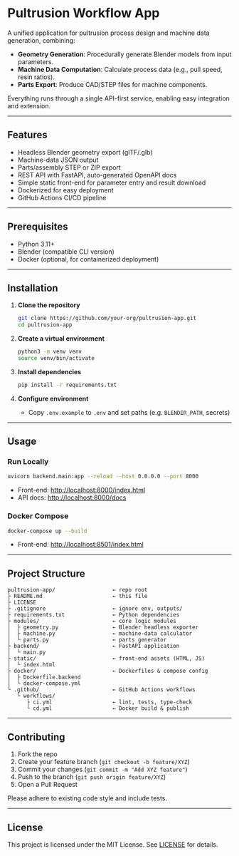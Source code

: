 # Pultrusion Workflow App

A unified application for pultrusion process design and machine data generation, combining:

* **Geometry Generation**: Procedurally generate Blender models from input parameters.
* **Machine Data Computation**: Calculate process data (e.g., pull speed, resin ratios).
* **Parts Export**: Produce CAD/STEP files for machine components.

Everything runs through a single API-first service, enabling easy integration and extension.

---

## Features

* Headless Blender geometry export (glTF/.glb)
* Machine-data JSON output
* Parts/assembly STEP or ZIP export
* REST API with FastAPI, auto-generated OpenAPI docs
* Simple static front-end for parameter entry and result download
* Dockerized for easy deployment
* GitHub Actions CI/CD pipeline

---

## Prerequisites

* Python 3.11+
* Blender (compatible CLI version)
* Docker (optional, for containerized deployment)

---

## Installation

1. **Clone the repository**

   ```bash
   git clone https://github.com/your-org/pultrusion-app.git
   cd pultrusion-app
   ```

2. **Create a virtual environment**

   ```bash
   python3 -m venv venv
   source venv/bin/activate
   ```

3. **Install dependencies**

   ```bash
   pip install -r requirements.txt
   ```

4. **Configure environment**

   * Copy `.env.example` to `.env` and set paths (e.g. `BLENDER_PATH`, secrets)

---

## Usage

### Run Locally

```bash
uvicorn backend.main:app --reload --host 0.0.0.0 --port 8000
```

* Front-end: [http://localhost:8000/index.html](http://localhost:8000/index.html)
* API docs: [http://localhost:8000/docs](http://localhost:8000/docs)

### Docker Compose

```bash
docker-compose up --build
```

* Front-end: [http://localhost:8501/index.html](http://localhost:8501/index.html)

---

## Project Structure

```
pultrusion-app/                  ← repo root
├ README.md                      ← this file
├ LICENSE
├ .gitignore                     ← ignore env, outputs/
├ requirements.txt               ← Python dependencies
├ modules/                       ← core logic modules
│  ├ geometry.py                 ← Blender headless exporter
│  ├ machine.py                  ← machine-data calculator
│  └ parts.py                    ← parts generator
├ backend/                       ← FastAPI application
│  └ main.py
├ static/                        ← front-end assets (HTML, JS)
│  └ index.html
├ docker/                        ← Dockerfiles & compose config
│  ├ Dockerfile.backend
│  └ docker-compose.yml
└ .github/                       ← GitHub Actions workflows
   └ workflows/
      ├ ci.yml                   ← lint, tests, type-check
      └ cd.yml                   ← Docker build & publish
```

---

## Contributing

1. Fork the repo
2. Create your feature branch (`git checkout -b feature/XYZ`)
3. Commit your changes (`git commit -m "Add XYZ feature"`)
4. Push to the branch (`git push origin feature/XYZ`)
5. Open a Pull Request

Please adhere to existing code style and include tests.

---

## License

This project is licensed under the MIT License. See [LICENSE](LICENSE) for details.
